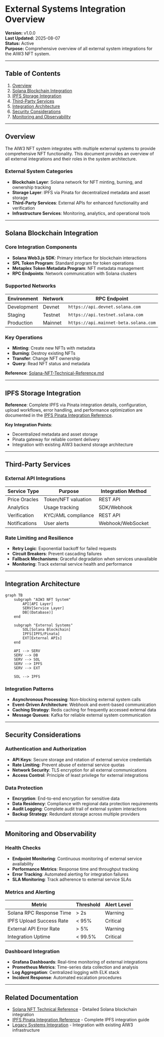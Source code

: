 # External Systems Integration Overview

<!-- Document Metadata -->
**Version:** v1.0.0  
**Last Updated:** 2025-08-07  
**Status:** Active  
**Purpose:** Comprehensive overview of all external system integrations for the AIW3 NFT system.

---

## Table of Contents

1. [Overview](#overview)
2. [Solana Blockchain Integration](#solana-blockchain-integration)
3. [IPFS Storage Integration](#ipfs-storage-integration)
4. [Third-Party Services](#third-party-services)
5. [Integration Architecture](#integration-architecture)
6. [Security Considerations](#security-considerations)
7. [Monitoring and Observability](#monitoring-and-observability)

---

## Overview

The AIW3 NFT system integrates with multiple external systems to provide comprehensive NFT functionality. This document provides an overview of all external integrations and their roles in the system architecture.

### External System Categories

- **Blockchain Layer**: Solana network for NFT minting, burning, and ownership tracking
- **Storage Layer**: IPFS via Pinata for decentralized metadata and asset storage
- **Third-Party Services**: External APIs for enhanced functionality and verification
- **Infrastructure Services**: Monitoring, analytics, and operational tools

---

## Solana Blockchain Integration

### Core Integration Components

- **Solana Web3.js SDK**: Primary interface for blockchain interactions
- **SPL Token Program**: Standard program for token operations
- **Metaplex Token Metadata Program**: NFT metadata management
- **RPC Endpoints**: Network communication with Solana clusters

### Supported Networks

| Environment | Network | RPC Endpoint |
|------------|---------|--------------|
| Development | Devnet | `https://api.devnet.solana.com` |
| Staging | Testnet | `https://api.testnet.solana.com` |
| Production | Mainnet | `https://api.mainnet-beta.solana.com` |

### Key Operations

- **Minting**: Create new NFTs with metadata
- **Burning**: Destroy existing NFTs
- **Transfer**: Change NFT ownership
- **Query**: Read NFT status and metadata

**Reference**: [Solana-NFT-Technical-Reference.md](./Solana-NFT-Technical-Reference.md)

---

## IPFS Storage Integration

**Reference**: Complete IPFS via Pinata integration details, configuration, upload workflows, error handling, and performance optimization are documented in the [IPFS Pinata Integration Reference](./IPFS-Pinata-Integration-Reference.md).

**Key Integration Points**:
- Decentralized metadata and asset storage
- Pinata gateway for reliable content delivery
- Integration with existing AIW3 backend storage architecture

---

## Third-Party Services

### External API Integrations

| Service Type | Purpose | Integration Method |
|--------------|---------|-------------------|
| Price Oracles | Token/NFT valuation | REST API |
| Analytics | Usage tracking | SDK/Webhook |
| Verification | KYC/AML compliance | REST API |
| Notifications | User alerts | Webhook/WebSocket |

### Rate Limiting and Resilience

- **Retry Logic**: Exponential backoff for failed requests
- **Circuit Breakers**: Prevent cascading failures
- **Fallback Mechanisms**: Graceful degradation when services unavailable
- **Monitoring**: Track external service health and performance

---

## Integration Architecture

```mermaid
graph TB
    subgraph "AIW3 NFT System"
        API[API Layer]
        SERV[Service Layer]
        DB[(Database)]
    end
    
    subgraph "External Systems"
        SOL[Solana Blockchain]
        IPFS[IPFS/Pinata]
        EXT[External APIs]
    end
    
    API --> SERV
    SERV --> DB
    SERV --> SOL
    SERV --> IPFS
    SERV --> EXT
    
    SOL --> IPFS
```

### Integration Patterns

- **Asynchronous Processing**: Non-blocking external system calls
- **Event-Driven Architecture**: Webhook and event-based communication
- **Caching Strategy**: Redis caching for frequently accessed external data
- **Message Queues**: Kafka for reliable external system communication

---

## Security Considerations

### Authentication and Authorization

- **API Keys**: Secure storage and rotation of external service credentials
- **Rate Limiting**: Prevent abuse of external service quotas
- **Network Security**: TLS encryption for all external communications
- **Access Control**: Principle of least privilege for external integrations

### Data Protection

- **Encryption**: End-to-end encryption for sensitive data
- **Data Residency**: Compliance with regional data protection requirements
- **Audit Logging**: Complete audit trail of external system interactions
- **Backup Strategy**: Redundant storage across multiple providers

---

## Monitoring and Observability

### Health Checks

- **Endpoint Monitoring**: Continuous monitoring of external service availability
- **Performance Metrics**: Response time and throughput tracking
- **Error Tracking**: Automated alerting for integration failures
- **SLA Monitoring**: Track adherence to external service SLAs

### Metrics and Alerting

| Metric | Threshold | Alert Level |
|--------|-----------|-------------|
| Solana RPC Response Time | > 2s | Warning |
| IPFS Upload Success Rate | < 95% | Critical |
| External API Error Rate | > 5% | Warning |
| Integration Uptime | < 99.5% | Critical |

### Dashboard Integration

- **Grafana Dashboards**: Real-time monitoring of external integrations
- **Prometheus Metrics**: Time-series data collection and analysis
- **Log Aggregation**: Centralized logging with ELK stack
- **Incident Response**: Automated escalation procedures

---

## Related Documentation

- [Solana NFT Technical Reference](./Solana-NFT-Technical-Reference.md) - Detailed Solana blockchain integration
- [IPFS Pinata Integration Reference](./IPFS-Pinata-Integration-Reference.md) - Complete IPFS integration guide
- [Legacy Systems Integration](../legacy-systems/) - Integration with existing AIW3 infrastructure
